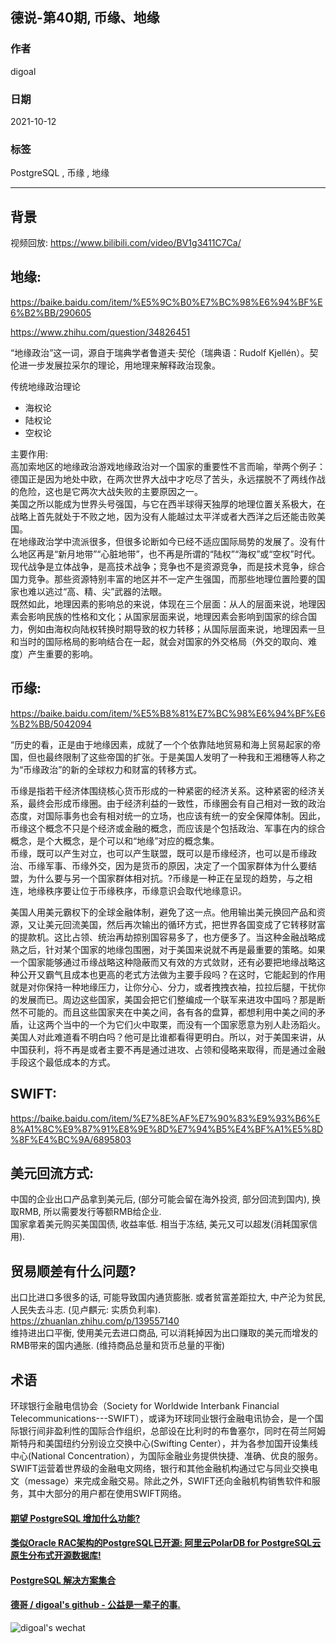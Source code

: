 ## 德说-第40期, 币缘、地缘   
    
### 作者    
digoal    
    
### 日期    
2021-10-12     
    
### 标签    
PostgreSQL , 币缘 , 地缘        
    
----    
    
## 背景    
视频回放: https://www.bilibili.com/video/BV1g3411C7Ca/      
    
## 地缘:   
https://baike.baidu.com/item/%E5%9C%B0%E7%BC%98%E6%94%BF%E6%B2%BB/290605  
  
https://www.zhihu.com/question/34826451   
  
“地缘政治”这一词，源自于瑞典学者鲁道夫·契伦（瑞典语：Rudolf Kjellén）。契伦进一步发展拉采尔的理论，用地理来解释政治现象。  
  
传统地缘政治理论  
- 海权论  
- 陆权论  
- 空权论  
  
主要作用:   
高加索地区的地缘政治游戏地缘政治对一个国家的重要性不言而喻，举两个例子：德国正是因为地处中欧，在两次世界大战中才吃尽了苦头，永远摆脱不了两线作战的危险，这也是它两次大战失败的主要原因之一。  
美国之所以能成为世界头号强国，与它在西半球得天独厚的地理位置关系极大，在战略上首先就处于不败之地，因为没有人能越过太平洋或者大西洋之后还能击败美国。  
在地缘政治学中流派很多，但很多论断如今已经不适应国际局势的发展了。没有什么地区再是“新月地带”“心脏地带”，也不再是所谓的“陆权”“海权”或“空权”时代。现代战争是立体战争，是高技术战争；竞争也不是资源竞争，而是技术竞争，综合国力竞争。那些资源特别丰富的地区并不一定产生强国，而那些地理位置险要的国家也难以逃过“高、精、尖”武器的法眼。  
既然如此，地理因素的影响总的来说，体现在三个层面：从人的层面来说，地理因素会影响民族的性格和文化；从国家层面来说，地理因素会影响到国家的综合国力，例如由海权向陆权转换时期导致的权力转移；从国际层面来说，地理因素一旦和当时的国际格局的影响结合在一起，就会对国家的外交格局（外交的取向、难度）产生重要的影响。  
  
## 币缘:   
https://baike.baidu.com/item/%E5%B8%81%E7%BC%98%E6%94%BF%E6%B2%BB/5042094  
  
“历史的看，正是由于地缘因素，成就了一个个依靠陆地贸易和海上贸易起家的帝国，但也最终限制了这些帝国的扩张。于是美国人发明了一种我和王湘穗等人称之为“币缘政治”的新的全球权力和财富的转移方式。  
  
币缘是指若干经济体围绕核心货币形成的一种紧密的经济关系。这种紧密的经济关系，最终会形成币缘圈。由于经济利益的一致性，币缘圈会有自己相对一致的政治态度，对国际事务也会有相对统一的立场，也应该有统一的安全保障体制。因此，币缘这个概念不只是个经济或金融的概念，而应该是个包括政治、军事在内的综合概念，是个大概念，是个可以和“地缘”对应的概念集。  
币缘，既可以产生对立，也可以产生联盟，既可以是币缘经济，也可以是币缘政治、币缘军事、币缘外交，因为是货币的原因，决定了一个国家群体为什么要结盟，为什么要与另一个国家群体相对抗。?币缘是一种正在呈现的趋势，与之相连，地缘秩序要让位于币缘秩序，币缘意识会取代地缘意识。  
  
美国人用美元霸权下的全球金融体制，避免了这一点。他用输出美元换回产品和资源，又让美元回流美国，然后再次输出的循环方式，把世界各国变成了它转移财富的提款机。这比占领、统治再劫掠别国容易多了，也方便多了。当这种金融战略成熟之后，针对某个国家的地缘包围圈，对于美国来说就不再是最重要的策略。如果一个国家能够通过币缘战略这种隐蔽而又有效的方式敛财，还有必要把地缘战略这种公开又霸气且成本也更高的老式方法做为主要手段吗？在这时，它能起到的作用就是对你保持一种地缘压力，让你分心、分力，或者拽拽衣袖，拉拉后腿，干扰你的发展而已。周边这些国家，美国会把它们整编成一个联军来进攻中国吗？那是断然不可能的。而且这些国家夹在中美之间，各有各的盘算，都想利用中美之间的矛盾，让这两个当中的一个为它们火中取栗，而没有一个国家愿意为别人赴汤蹈火。美国人对此难道看不明白吗？他可是比谁都看得更明白。所以，对于美国来讲，从中国获利，将不再是或者主要不再是通过进攻、占领和侵略来取得，而是通过金融手段这个最低成本的方式。  
  
  
## SWIFT:   
https://baike.baidu.com/item/%E7%8E%AF%E7%90%83%E9%93%B6%E8%A1%8C%E9%87%91%E8%9E%8D%E7%94%B5%E4%BF%A1%E5%8D%8F%E4%BC%9A/6895803  
  
## 美元回流方式:    
中国的企业出口产品拿到美元后, (部分可能会留在海外投资, 部分回流到国内), 换取RMB, 所以需要发行等额RMB给企业.      
国家拿着美元购买美国国债, 收益率低. 相当于冻结, 美元又可以超发(消耗国家信用).      
  
## 贸易顺差有什么问题?     
出口比进口多很多的话, 可能导致国内通货膨胀. 或者贫富差距拉大, 中产沦为贫民, 人民失去斗志.  (见卢麒元: 实质负利率).     https://zhuanlan.zhihu.com/p/139557140    
维持进出口平衡, 使用美元去进口商品, 可以消耗掉因为出口赚取的美元而增发的RMB带来的国内通胀.   (维持商品总量和货币总量的平衡)      
    
## 术语      
环球银行金融电信协会（Society for Worldwide Interbank Financial Telecommunications---SWIFT），或译为环球同业银行金融电讯协会，是一个国际银行间非盈利性的国际合作组织，总部设在比利时的布鲁塞尔，同时在荷兰阿姆斯特丹和美国纽约分别设立交换中心(Swifting Center），并为各参加国开设集线中心(National Concentration），为国际金融业务提供快捷、准确、优良的服务。SWIFT运营着世界级的金融电文网络，银行和其他金融机构通过它与同业交换电文（message）来完成金融交易。除此之外，SWIFT还向金融机构销售软件和服务，其中大部分的用户都在使用SWIFT网络。  
  
  
  
#### [期望 PostgreSQL 增加什么功能?](https://github.com/digoal/blog/issues/76 "269ac3d1c492e938c0191101c7238216")
  
  
#### [类似Oracle RAC架构的PostgreSQL已开源: 阿里云PolarDB for PostgreSQL云原生分布式开源数据库!](https://github.com/alibaba/PolarDB-for-PostgreSQL "57258f76c37864c6e6d23383d05714ea")
  
  
#### [PostgreSQL 解决方案集合](https://yq.aliyun.com/topic/118 "40cff096e9ed7122c512b35d8561d9c8")
  
  
#### [德哥 / digoal's github - 公益是一辈子的事.](https://github.com/digoal/blog/blob/master/README.md "22709685feb7cab07d30f30387f0a9ae")
  
  
![digoal's wechat](../pic/digoal_weixin.jpg "f7ad92eeba24523fd47a6e1a0e691b59")
  
